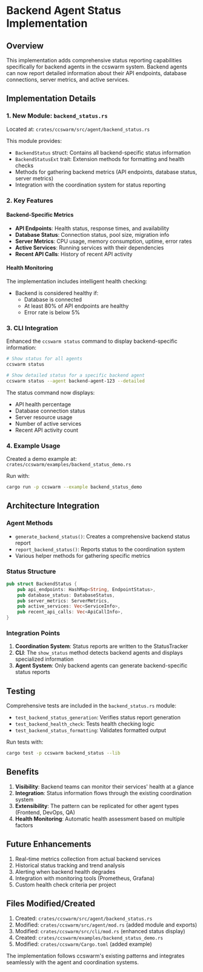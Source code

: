 # Backend Agent Status Implementation

## Overview

This implementation adds comprehensive status reporting capabilities specifically for backend agents in the ccswarm system. Backend agents can now report detailed information about their API endpoints, database connections, server metrics, and active services.

## Implementation Details

### 1. **New Module: `backend_status.rs`**

Located at: `crates/ccswarm/src/agent/backend_status.rs`

This module provides:
- `BackendStatus` struct: Contains all backend-specific status information
- `BackendStatusExt` trait: Extension methods for formatting and health checks
- Methods for gathering backend metrics (API endpoints, database status, server metrics)
- Integration with the coordination system for status reporting

### 2. **Key Features**

#### Backend-Specific Metrics
- **API Endpoints**: Health status, response times, and availability
- **Database Status**: Connection status, pool size, migration info
- **Server Metrics**: CPU usage, memory consumption, uptime, error rates
- **Active Services**: Running services with their dependencies
- **Recent API Calls**: History of recent API activity

#### Health Monitoring
The implementation includes intelligent health checking:
- Backend is considered healthy if:
  - Database is connected
  - At least 80% of API endpoints are healthy
  - Error rate is below 5%

### 3. **CLI Integration**

Enhanced the `ccswarm status` command to display backend-specific information:

```bash
# Show status for all agents
ccswarm status

# Show detailed status for a specific backend agent
ccswarm status --agent backend-agent-123 --detailed
```

The status command now displays:
- API health percentage
- Database connection status
- Server resource usage
- Number of active services
- Recent API activity count

### 4. **Example Usage**

Created a demo example at: `crates/ccswarm/examples/backend_status_demo.rs`

Run with:
```bash
cargo run -p ccswarm --example backend_status_demo
```

## Architecture Integration

### Agent Methods
- `generate_backend_status()`: Creates a comprehensive backend status report
- `report_backend_status()`: Reports status to the coordination system
- Various helper methods for gathering specific metrics

### Status Structure
```rust
pub struct BackendStatus {
    pub api_endpoints: HashMap<String, EndpointStatus>,
    pub database_status: DatabaseStatus,
    pub server_metrics: ServerMetrics,
    pub active_services: Vec<ServiceInfo>,
    pub recent_api_calls: Vec<ApiCallInfo>,
}
```

### Integration Points
1. **Coordination System**: Status reports are written to the StatusTracker
2. **CLI**: The `show_status` method detects backend agents and displays specialized information
3. **Agent System**: Only backend agents can generate backend-specific status reports

## Testing

Comprehensive tests are included in the `backend_status.rs` module:
- `test_backend_status_generation`: Verifies status report generation
- `test_backend_health_check`: Tests health checking logic
- `test_backend_status_formatting`: Validates formatted output

Run tests with:
```bash
cargo test -p ccswarm backend_status --lib
```

## Benefits

1. **Visibility**: Backend teams can monitor their services' health at a glance
2. **Integration**: Status information flows through the existing coordination system
3. **Extensibility**: The pattern can be replicated for other agent types (Frontend, DevOps, QA)
4. **Health Monitoring**: Automatic health assessment based on multiple factors

## Future Enhancements

1. Real-time metrics collection from actual backend services
2. Historical status tracking and trend analysis
3. Alerting when backend health degrades
4. Integration with monitoring tools (Prometheus, Grafana)
5. Custom health check criteria per project

## Files Modified/Created

1. Created: `crates/ccswarm/src/agent/backend_status.rs`
2. Modified: `crates/ccswarm/src/agent/mod.rs` (added module and exports)
3. Modified: `crates/ccswarm/src/cli/mod.rs` (enhanced status display)
4. Created: `crates/ccswarm/examples/backend_status_demo.rs`
5. Modified: `crates/ccswarm/Cargo.toml` (added example)

The implementation follows ccswarm's existing patterns and integrates seamlessly with the agent and coordination systems.